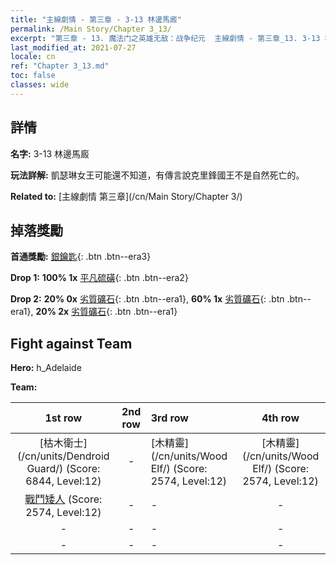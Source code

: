 ```yaml
---
title: "主線劇情 - 第三章 - 3-13 林邊馬廄"
permalink: /Main Story/Chapter 3_13/
excerpt: "第三章 - 13. 魔法门之英雄无敌：战争纪元  主線劇情 - 第三章_13. 3-13 林邊馬廄"
last_modified_at: 2021-07-27
locale: cn
ref: "Chapter 3_13.md"
toc: false
classes: wide
---
```


## 詳情

 **名字:** 3-13 林邊馬廄

 **玩法詳解:** 凱瑟琳女王可能還不知道，有傳言說克里鋒國王不是自然死亡的。

 **Related to:** [主線劇情 第三章](/cn/Main Story/Chapter 3/)

## 掉落獎勵

 **首通獎勵:** [銀鑰匙](/cn/Items/con_693/){: .btn .btn--era3}

 **Drop 1:** **100% 1x** [平凡硫磺](/cn/Items/mat_9/){: .btn .btn--era2}

 **Drop 2:** **20% 0x** [劣質礦石](/cn/Items/mat_1/){: .btn .btn--era1}, **60% 1x** [劣質礦石](/cn/Items/mat_1/){: .btn .btn--era1}, **20% 2x** [劣質礦石](/cn/Items/mat_1/){: .btn .btn--era1}


## Fight against Team
 **Hero:** h_Adelaide

 **Team:**


  | 1st row | 2nd row | 3rd row | 4th row |
  |:----:|:----:|:----|:----:|
  | [枯木衛士](/cn/units/Dendroid Guard/) (Score: 6844, Level:12)  | - | [木精靈](/cn/units/Wood Elf/) (Score: 2574, Level:12)  | [木精靈](/cn/units/Wood Elf/) (Score: 2574, Level:12)  |
  | [戰鬥矮人](/cn/units/Dwarf/) (Score: 2574, Level:12)  | - | - | - |
  | - | - | - | - |
  | - | - | - | - |


